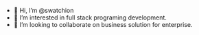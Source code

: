 - 👋 Hi, I’m @swatchion
- 👀 I’m interested in full stack programing development.
- 💞️ I’m looking to collaborate on business solution for enterprise.
<!-- 📫 Please contact swatchion@gmail.com if you need help. -->

<!---
swatchion/swatchion is a ✨ special ✨ repository because its `README.md` (this file) appears on your GitHub profile.
You can click the Preview link to take a look at your changes.
--->

